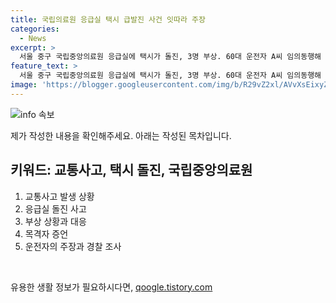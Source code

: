 ```yaml
---
title: 국립의료원 응급실 택시 급발진 사건 잇따라 주장
categories:
  - News
excerpt: >
  서울 중구 국립중앙의료원 응급실에 택시가 돌진, 3명 부상. 60대 운전자 A씨 임의동행해 조사 중. 보행자 3명 중 1명 중상, 2명 경상. A씨는 다친 것으로 파악. 택시가 보행자와 차량 4대와 충돌로 벽면 파손. 목격자는 여자가 피를 흘리며 쓰러져 주변 차량 급발진 주장. A씨는 음주측정 결과 음주 상태 아니었고, 경찰은 사고 경위 조사 중. (150자)
feature_text: >
  서울 중구 국립중앙의료원 응급실에 택시가 돌진, 3명 부상. 60대 운전자 A씨 임의동행해 조사 중. 보행자 3명 중 1명 중상, 2명 경상. A씨는 다친 것으로 파악. 택시가 보행자와 차량 4대와 충돌로 벽면 파손. 목격자는 여자가 피를 흘리며 쓰러져 주변 차량 급발진 주장. A씨는 음주측정 결과 음주 상태 아니었고, 경찰은 사고 경위 조사 중. (150자)
image: 'https://blogger.googleusercontent.com/img/b/R29vZ2xl/AVvXsEixyZcFfHzMRdzZMjFBmAUKJYCLCGyLL1o632UiGVXcaFdKo_bkvkuCioo0uUKlGfBVcT3P84aROyZIXSBEx3Aw5nCQ3pTgDom1WDC4m8eifvWiAmWEEVb4x6G_l8C0QH225ldMjyaFvpxGEBGNO37VmDTDMHGhJPq73UglMfDca1-0aw/s1600/blogspot.png'
---
```


<p><img src="https://blogger.googleusercontent.com/img/b/R29vZ2xl/AVvXsEixyZcFfHzMRdzZMjFBmAUKJYCLCGyLL1o632UiGVXcaFdKo_bkvkuCioo0uUKlGfBVcT3P84aROyZIXSBEx3Aw5nCQ3pTgDom1WDC4m8eifvWiAmWEEVb4x6G_l8C0QH225ldMjyaFvpxGEBGNO37VmDTDMHGhJPq73UglMfDca1-0aw/s1600/blogspot.png" alt="info 속보" /></p>

<p>제가 작성한 내용을 확인해주세요. 아래는 작성된 목차입니다.</p>

<h2 data-ke-size="size26">키워드: 교통사고, 택시 돌진, 국립중앙의료원</h2>

<ol>
    <li>교통사고 발생 상황</li>
    <li>응급실 돌진 사고</li>
    <li>부상 상황과 대응</li>
    <li>목격자 증언</li>
    <li>운전자의 주장과 경찰 조사</li>
</ol>

<p data-ke-size="size16">&nbsp;</p>
유용한 생활 정보가 필요하시다면, <a href="https://qoogle.tistory.com" rel="dofollow">qoogle.tistory.com</a>


